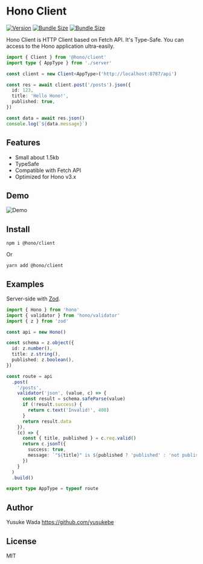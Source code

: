 # Hono Client

[![Version](https://img.shields.io/npm/v/@hono/client.svg)](https://npmjs.com/package/@hono/client)
[![Bundle Size](https://img.shields.io/bundlephobia/min/@hono/client)](https://bundlephobia.com/result?p=@hono/client)
[![Bundle Size](https://img.shields.io/bundlephobia/minzip/@hono/client)](https://bundlephobia.com/result?p=@hono/client)

Hono Client is HTTP Client based on Fetch API.
It's Type-Safe.
You can access to the Hono application ultra-easily.

```ts
import { Client } from '@hono/client'
import type { AppType } from './server'

const client = new Client<AppType>('http://localhost:8787/api')

const res = await client.post('/posts').json({
  id: 123,
  title: 'Hello Hono!',
  published: true,
})

const data = await res.json()
console.log(`${data.message}`)
```

## Features

- Small about 1.5kb
- TypeSafe
- Compatible with Fetch API
- Optimized for Hono v3.x

## Demo

![Demo](https://user-images.githubusercontent.com/10682/210117450-7ec4652f-ef7d-41a8-887c-427e33ab1963.gif)

## Install

```
npm i @hono/client
```

Or

```
yarn add @hono/client
```

## Examples

Server-side with [Zod](https://zod.dev).

```ts
import { Hono } from 'hono'
import { validator } from 'hono/validator'
import { z } from 'zod'

const api = new Hono()

const schema = z.object({
  id: z.number(),
  title: z.string(),
  published: z.boolean(),
})

const route = api
  .post(
    '/posts',
    validator('json', (value, c) => {
      const result = schema.safeParse(value)
      if (!result.success) {
        return c.text('Invalid!', 400)
      }
      return result.data
    }),
    (c) => {
      const { title, published } = c.req.valid()
      return c.jsonT({
        success: true,
        message: `"${title}" is ${published ? 'published' : 'not published'}`,
      })
    }
  )
  .build()

export type AppType = typeof route
```

## Author

Yusuke Wada <https://github.com/yusukebe>

## License

MIT
